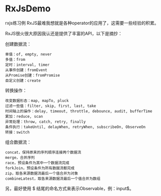 # RxJsDemo
rxjs练习例
RxJS最难我想就是各种operator的应用了，这需要一些经验的积累。

RxJS很火很大原因我认还是提供了丰富的API，以下是摘抄：

创建数据流：

    单值：of, empty, never
    多值：from
    定时：interval, timer
    从事件创建：fromEvent
    从Promise创建：fromPromise
    自定义创建：create

转换操作：

    改变数据形态：map, mapTo, pluck
    过滤一些值：filter, skip, first, last, take
    时间轴上的操作：delay, timeout, throttle, debounce, audit, bufferTime
    累加：reduce, scan
    异常处理：throw, catch, retry, finally
    条件执行：takeUntil, delayWhen, retryWhen, subscribeOn, ObserveOn
    转接：switch

组合数据流：

    concat，保持原来的序列顺序连接两个数据流
    merge，合并序列
    race，预设条件为其中一个数据流完成
    forkJoin，预设条件为所有数据流都完成
    zip，取各来源数据流最后一个值合并为对象
    combineLatest，取各来源数据流最后一个值合并为数组

另，最好使用 $ 结尾的命名方式来表示Observable，例：input$。
